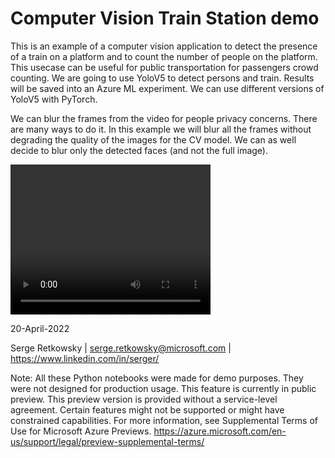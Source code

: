 # Computer Vision Train Station demo

This is an example of a computer vision application to detect the presence of a train on a platform and to count the number of people on the platform.
This usecase can be useful for public transportation for passengers crowd counting.
We are going to use YoloV5 to detect persons and train. Results will be saved into an Azure ML experiment. We can use different versions of YoloV5 with PyTorch.

We can blur the frames from the video for people privacy concerns. There are many ways to do it. In this example we will blur all the frames without degrading the quality of the images for the CV model. We can as well decide to blur only the detected faces (and not the full image).

<video width="320" height="240" controls>
  <source src="results/final.mp4" type="video/mp4">
</video>

20-April-2022

Serge Retkowsky | serge.retkowsky@microsoft.com | https://www.linkedin.com/in/serger/


Note: All these Python notebooks were made for demo purposes. They were not designed for production usage. This feature is currently in public preview. This preview version is provided without a service-level agreement. Certain features might not be supported or might have constrained capabilities. For more information, see Supplemental Terms of Use for Microsoft Azure Previews. https://azure.microsoft.com/en-us/support/legal/preview-supplemental-terms/
